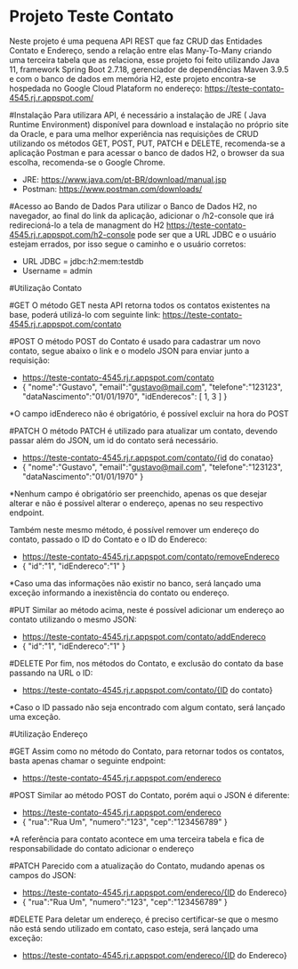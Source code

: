 # Projeto Teste Contato

Neste projeto é uma pequena API REST que faz CRUD das Entidades Contato e Endereço, sendo a relação entre elas Many-To-Many criando uma terceira tabela que as relaciona, esse projeto foi feito utilizando
Java 11, framework Spring Boot 2.7.18, gerenciador de dependências Maven 3.9.5 e com o banco de dados em memória H2, este projeto encontra-se hospedada no Google Cloud Plataform no endereço: 
https://teste-contato-4545.rj.r.appspot.com/


#Instalação
Para utilizara API, é necessário a instalação de JRE ( Java Runtime Environment) disponível para download e instalação no próprio site da Oracle, e para uma melhor experiência nas requisições de CRUD utilizando os métodos GET, POST, PUT, PATCH e DELETE, recomenda-se a aplicação Postman e para acessar o banco de dados H2, o browser da sua escolha, recomenda-se o Google Chrome.
- JRE: https://www.java.com/pt-BR/download/manual.jsp
- Postman: https://www.postman.com/downloads/

#Acesso ao Bando de Dados
Para utilizar o Banco de Dados H2, no navegador, ao final do link da aplicação, adicionar o /h2-console que irá redirecioná-lo a tela de managment do H2 https://teste-contato-4545.rj.r.appspot.com/h2-console
pode ser que a URL JDBC e o usuário estejam errados, por isso segue o caminho e o usuário corretos:
- URL JDBC = jdbc:h2:mem:testdb
- Username = admin

#Utilização Contato

#GET
O método GET nesta API retorna todos os contatos existentes na base, poderá utilizá-lo com seguinte link:
https://teste-contato-4545.rj.r.appspot.com/contato

#POST
O método POST do Contato é usado para cadastrar um novo contato, segue abaixo o link e o modelo JSON para enviar junto a requisição:
- https://teste-contato-4545.rj.r.appspot.com/contato
- {
    "nome":"Gustavo",
    "email":"gustavo@mail.com",
    "telefone":"123123",
    "dataNascimento":"01/01/1970",
    "idEnderecos": [
      1, 3
    ]
}

*O campo idEndereco não é obrigatório, é possível excluir na hora do POST

#PATCH
O método PATCH é utilizado para atualizar um contato, devendo passar além do JSON, um id do contato será necessário.
- https://teste-contato-4545.rj.r.appspot.com/contato/{id do conatao}
- {
    "nome":"Gustavo",
    "email":"gustavo@mail.com",
    "telefone":"123123",
    "dataNascimento":"01/01/1970"
}

*Nenhum campo é obrigatório ser preenchido, apenas os que desejar alterar e não é possível alterar o endereço, apenas no seu respectivo endpoint.

Também neste mesmo método, é possível remover um endereço do contato, passado o ID do Contato e o ID do Endereco:
- https://teste-contato-4545.rj.r.appspot.com/contato/removeEndereco
- {
    "id":"1",
    "idEndereco":"1"
}

*Caso uma das informações não existir no banco, será lançado uma exceção informando a inexistência do contato ou endereço.

#PUT
Similar ao método acima, neste é possível adicionar um endereço ao contato utilizando o mesmo JSON:
- https://teste-contato-4545.rj.r.appspot.com/contato/addEndereco
- {
    "id":"1",
    "idEndereco":"1"
}

#DELETE
Por fim, nos métodos do Contato, e exclusão do contato da base passando na URL o ID:
- https://teste-contato-4545.rj.r.appspot.com/contato/{ID do contato}

*Caso o ID passado não seja encontrado com algum contato, será lançado uma exceção.


#Utilização Endereço

#GET
Assim como no método do Contato, para retornar todos os contatos, basta apenas chamar o seguinte endpoint:
- https://teste-contato-4545.rj.r.appspot.com/endereco

#POST
Similar ao método POST do Contato, porém aqui o JSON é diferente:
- https://teste-contato-4545.rj.r.appspot.com/endereco
- {
    "rua":"Rua Um",
    "numero":"123",
    "cep":"123456789"
}

*A referência para contato acontece em uma terceira tabela e fica de responsabilidade do contato adicionar o endereço

#PATCH
Parecido com a atualização do Contato, mudando apenas os campos do JSON:
- https://teste-contato-4545.rj.r.appspot.com/endereco/{ID do Endereco}
- {
    "rua":"Rua Um",
    "numero":"123",
    "cep":"123456789"
}

#DELETE
Para deletar um endereço, é preciso certificar-se que o mesmo não está sendo utilizado em contato, caso esteja, será lançado uma exceção:
- https://teste-contato-4545.rj.r.appspot.com/endereco/{ID do Endereco}
